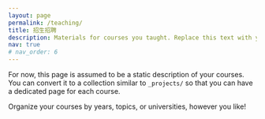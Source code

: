 ```yaml
---
layout: page
permalink: /teaching/
title: 招生招聘
description: Materials for courses you taught. Replace this text with your description.
nav: true
# nav_order: 6
---
```


For now, this page is assumed to be a static description of your courses. You can convert it to a collection similar to `_projects/` so that you can have a dedicated page for each course.

Organize your courses by years, topics, or universities, however you like!
